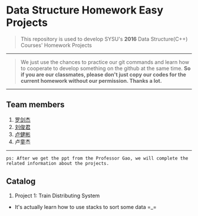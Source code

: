 Data Structure Homework Easy Projects
===

> This repository is used to develop SYSU's **2016** Data Structure(C++) Courses' Homework Projects

---
> We just use the chances to practice our git commands and learn how to cooperate to develop something on the github at the same time. **So if you are our classmates, please don't just copy our codes for the current homework without our permission. Thanks a lot.**

----

## Team members
1. [罗剑杰](https://github.com/longjj)
2. [刘俊君](https://github.com/Zeongwan)
3. [卢健彬](https://github.com/Dashuaiguo)
4. 卢童杰

---

`ps: After we get the ppt from the Professor Gao, we will complete the related information about the projects.`

## Catalog

1. Project 1: Train Distributing System
  + It's actually learn how to use stacks to sort some data =_=
